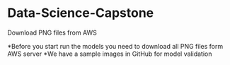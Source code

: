 # Data-Science-Capstone

Download PNG files from AWS 

*Before you start run the models you need to download all PNG files form AWS server
*We have a sample images in GitHub for model validation

